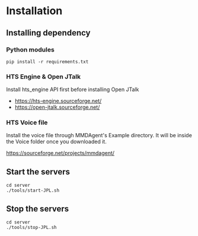 # Installation

## Installing dependency

### Python modules
`pip install -r requirements.txt`

### HTS Engine & Open JTalk

Install hts_engine API first before installing Open JTalk

- https://hts-engine.sourceforge.net/
- https://open-jtalk.sourceforge.net/

### HTS Voice file
Install the voice file through MMDAgent's Example directory. It will be inside the Voice folder once you downloaded it.

https://sourceforge.net/projects/mmdagent/

## Start the servers

```
cd server
./tools/start-JPL.sh
```

## Stop the servers

```
cd server
./tools/stop-JPL.sh
```
